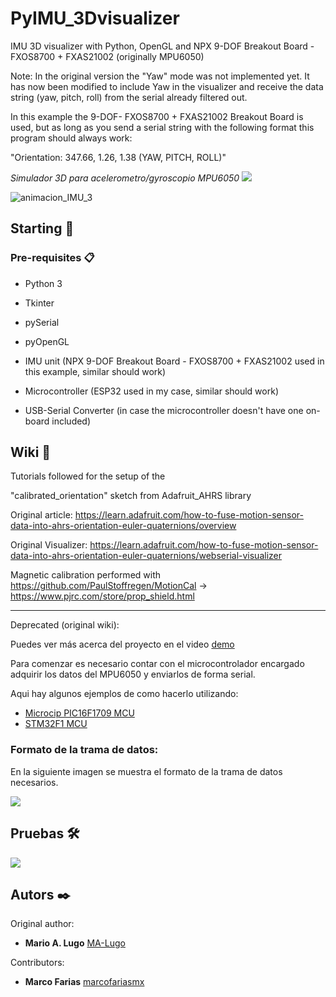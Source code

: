 # PyIMU_3Dvisualizer
IMU 3D visualizer with Python, OpenGL and NPX 9-DOF Breakout Board - FXOS8700 + FXAS21002 (originally MPU6050)

Note: In the original version the "Yaw" mode was not implemented yet.
It has now been modified to include Yaw in the visualizer and receive the data string (yaw, pitch, roll) from the serial already filtered out.

In this example the 9-DOF- FXOS8700 + FXAS21002 Breakout Board is used, but as long as you send a serial string with the following format this program should always work:

"Orientation: 347.66, 1.26, 1.38 (YAW, PITCH, ROLL)"

_Simulador 3D para acelerometro/gyroscopio MPU6050_
![](https://drive.google.com/uc?export=view&id=1g5SrGnZ_wfWsqmL7pKUehwe6HWRJV3sw)

![animacion_IMU_3](https://user-images.githubusercontent.com/41245794/182449319-c480960d-4ae6-4c68-b2c5-339afb2b033d.gif)

## Starting 🚀

### Pre-requisites 📋

* Python 3
* Tkinter
* pySerial
* pyOpenGL

* IMU unit (NPX 9-DOF Breakout Board - FXOS8700 + FXAS21002 used in this example, similar should work)
* Microcontroller (ESP32 used in my case, similar should work)
* USB-Serial Converter (in case the microcontroller doesn't have one on-board included)


## Wiki 📖

Tutorials followed for the setup of the 

"calibrated_orientation" sketch from Adafruit_AHRS library

Original article: https://learn.adafruit.com/how-to-fuse-motion-sensor-data-into-ahrs-orientation-euler-quaternions/overview

Original Visualizer: https://learn.adafruit.com/how-to-fuse-motion-sensor-data-into-ahrs-orientation-euler-quaternions/webserial-visualizer

Magnetic calibration performed with https://github.com/PaulStoffregen/MotionCal -> https://www.pjrc.com/store/prop_shield.html

---
Deprecated (original wiki):

Puedes ver más acerca del proyecto en el video [demo](https://www.youtube.com/watch?v=vh91z3-3ncE)

Para comenzar es necesario contar con el microcontrolador encargado adquirir los datos del
MPU6050 y enviarlos de forma serial.

Aqui hay algunos ejemplos de como hacerlo utilizando:
* [Microcip PIC16F1709 MCU](https://github.com/MA-Lugo/PIC16F1709_MPU6050_ex)
* [STM32F1 MCU](https://github.com/MA-Lugo/STM32F1_MPU6050_lib/blob/main/Core/Src/main.c)

### Formato de la trama de datos:
En la siguiente imagen se muestra el formato de la trama de datos necesarios.

![](https://drive.google.com/uc?export=view&id=1YwkYYE5qgLod-2wsBejAZDGvy2fpD29x)

## Pruebas 🛠️

![](https://drive.google.com/uc?export=view&id=1FfHM9EbRliaT2iBzzAqZF8uXnvBeMvwJ)


## Autors ✒️

Original author:
* **Mario A. Lugo**  [MA-Lugo](https://github.com/MA-Lugo)


Contributors:
* **Marco Farias**  [marcofariasmx](https://github.com/marcofariasmx)

